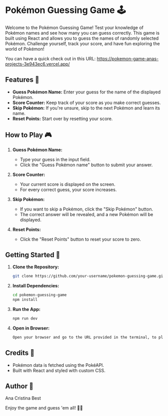 # Pokémon Guessing Game 🕹️

Welcome to the Pokémon Guessing Game! Test your knowledge of Pokémon names and see how many you can guess correctly. This game is built using React and allows you to guess the names of randomly selected Pokémon. Challenge yourself, track your score, and have fun exploring the world of Pokémon!

You can have a quick check out in this URL: https://pokemon-game-anas-projects-3e943ec6.vercel.app/

## Features 🌟

- **Guess Pokémon Name:** Enter your guess for the name of the displayed Pokémon.
- **Score Counter:** Keep track of your score as you make correct guesses.
- **Skip Pokémon:** If you're unsure, skip to the next Pokémon and learn its name.
- **Reset Points:** Start over by resetting your score.

## How to Play 🎮

1. **Guess Pokémon Name:**
   - Type your guess in the input field.
   - Click the "Guess Pokémon name" button to submit your answer.

2. **Score Counter:**
   - Your current score is displayed on the screen.
   - For every correct guess, your score increases.

3. **Skip Pokémon:**
   - If you want to skip a Pokémon, click the "Skip Pokémon" button.
   - The correct answer will be revealed, and a new Pokémon will be displayed.

4. **Reset Points:**
   - Click the "Reset Points" button to reset your score to zero.

## Getting Started 🚀

1. **Clone the Repository:**
    ```bash
   git clone https://github.com/your-username/pokemon-guessing-game.git
    ```

2. **Install Dependencies:**
    ```bash
    cd pokemon-guessing-game
    npm install
    ```

3. **Run the App:**
    ```bash
    npm run dev
    ```

4. **Open in Browser:**
    ```bash
    Open your browser and go to the URL provided in the terminal, to play the game.
    ```

## Credits 🙌

- Pokémon data is fetched using the PokéAPI.
- Built with React and styled with custom CSS.

## Author 📝
Ana Cristina Best 

Enjoy the game and guess 'em all! 🚀🌈
